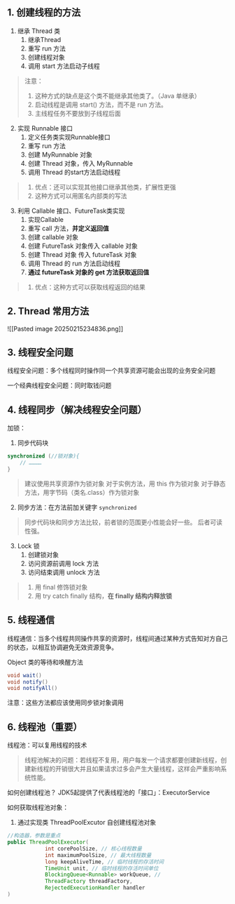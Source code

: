 ## 1. 创建线程的方法

1. 继承 Thread 类
	1. 继承Thread
	2. 重写 run 方法
	3. 创建线程对象
	4. 调用 start 方法启动子线程
> 注意：
> 1. 这种方式的缺点是这个类不能继承其他类了。（Java 单继承）
> 2. 启动线程是调用 start() 方法，而不是 run 方法。
> 3. 主线程任务不要放到子线程后面

2. 实现 Runnable 接口
	1. 定义任务类实现Runnable接口
	2. 重写 run 方法
	3. 创建 MyRunnable 对象
	4. 创建 Thread 对象，传入 MyRunnable
	5. 调用 Thread 的start方法启动线程
> 1. 优点：还可以实现其他接口继承其他类，扩展性更强
> 2. 这种方式可以用匿名内部类的写法 

3. 利用 Callable 接口、FutureTask类实现
	1. 实现Callable
	2. 重写 call 方法，**并定义返回值**
	3. 创建 callable 对象
	4. 创建 FutureTask 对象传入 callable 对象
	5. 创建 Thread 对象 传入 futureTask 对象
	6. 调用 Thread 的 run 方法启动线程
	7. **通过 futureTask 对象的 get 方法获取返回值**
> 1. 优点：这种方式可以获取线程返回的结果

## 2. Thread 常用方法
![[Pasted image 20250215234836.png]]
## 3. 线程安全问题

线程安全问题：多个线程同时操作同一个共享资源可能会出现的业务安全问题

一个经典线程安全问题：同时取钱问题

## 4. 线程同步（解决线程安全问题）

加锁：
1. 同步代码块
```java
synchronized (//锁对象){  
    // …………
}
```
> 建议使用共享资源作为锁对象
> 对于实例方法，用 this 作为锁对象
> 对于静态方法，用字节码（类名.class）作为锁对象

2.  同步方法：在方法前加关键字 `synchronized`
>同步代码块和同步方法比较，前者锁的范围更小性能会好一些。
>后者可读性强。

3. Lock 锁
	1. 创建锁对象
	2. 访问资源前调用 lock 方法
	3. 访问结束调用 unlock 方法
> 1. 用 final 修饰锁对象
> 2. 用 try catch finally 结构，**在 finally 结构内释放锁**

## 5. 线程通信

线程通信：当多个线程共同操作共享的资源时，线程间通过某种方式告知对方自己的状态，以相互协调避免无效资源竞争。

Object 类的等待和唤醒方法
```java
void wait()
void notify()
void notifyAll()
```
注意：这些方法都应该使用同步锁对象调用

## 6. 线程池（重要）

线程池：可以复用线程的技术

> 线程池解决的问题：若线程不复用，用户每发一个请求都要创建新线程，创建新线程的开销很大并且如果请求过多会产生大量线程，这样会严重影响系统性能。

如何创建线程池？
JDK5起提供了代表线程池的「接口」：ExecutorService

如何获取线程池对象：
1. 通过实现类 ThreadPoolExcutor 自创建线程池对象
```java
//构造器，参数是重点
public ThreadPoolExecutor(
			int corePoolSize, // 核心线程数量
			int maximumPoolSize, // 最大线程数量
			long keepAliveTime, // 临时线程的存活时间
			TimeUnit unit, // 临时线程的存活时间单位
			BlockingQueue<Runnable> workQueue, // 
			ThreadFactory threadFactory,
			RejectedExecutionHandler handler
)
```
